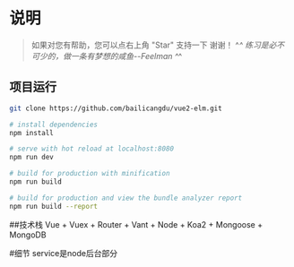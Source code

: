 # 说明
>  如果对您有帮助，您可以点右上角 "Star" 支持一下 谢谢！ ^_^
>  练习是必不可少的，做一条有梦想的咸鱼--Feelman  ^_^

## 项目运行

``` bash
git clone https://github.com/bailicangdu/vue2-elm.git 

# install dependencies
npm install

# serve with hot reload at localhost:8080
npm run dev

# build for production with minification
npm run build

# build for production and view the bundle analyzer report
npm run build --report
```
##技术栈
Vue + Vuex + Router + Vant + Node + Koa2 + Mongoose + MongoDB

#细节
service是node后台部分
